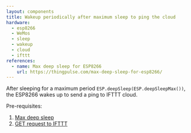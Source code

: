 ```yaml
---
layout: components
title: Wakeup periodically after maximum sleep to ping the cloud
hardware:
  - esp8266
  - WeMos
  - sleep
  - wakeup
  - cloud
  - ifttt
references:
  - name: Max deep sleep for ESP8266
    url: https://thingpulse.com/max-deep-sleep-for-esp8266/
---
```


After sleeping for a maximum period `ESP.deepSleep(ESP.deepSleepMax())`, the ESP8266 wakes up to send a ping to IFTTT cloud.

Pre-requisites:

1. [Max deep sleep](./max-deep-sleep)
1. [GET request to IFTTT](./ifttt-get)
